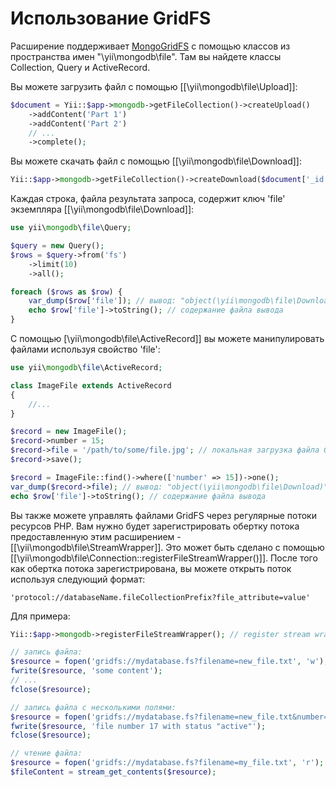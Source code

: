 Использование GridFS
============

Расширение поддерживает [MongoGridFS](https://docs.mongodb.com/manual/core/gridfs/) с помощью классов из пространства имен "\yii\mongodb\file".
Там вы найдете классы Collection, Query и ActiveRecord.

Вы можете загрузить файл с помощью [[\yii\mongodb\file\Upload]]:

```php
$document = Yii::$app->mongodb->getFileCollection()->createUpload()
    ->addContent('Part 1')
    ->addContent('Part 2')
    // ...
    ->complete();
```

Вы можете скачать файл с помощью [[\yii\mongodb\file\Download]]:

```php
Yii::$app->mongodb->getFileCollection()->createDownload($document['_id'])->toFile('/path/to/file.dat');
```

Каждая строка, файла результата запроса, содержит ключ 'file' экземпляра [[\yii\mongodb\file\Download]]:

```php
use yii\mongodb\file\Query;

$query = new Query();
$rows = $query->from('fs')
    ->limit(10)
    ->all();

foreach ($rows as $row) {
    var_dump($row['file']); // вывод: "object(\yii\mongodb\file\Download)"
    echo $row['file']->toString(); // содержание файла вывода
}
```

С помощью [\yii\mongodb\file\ActiveRecord]] вы можете манипулировать файлами используя свойство 'file':

```php
use yii\mongodb\file\ActiveRecord;

class ImageFile extends ActiveRecord
{
    //...
}

$record = new ImageFile();
$record->number = 15;
$record->file = '/path/to/some/file.jpg'; // локальная загрузка файла GridFS
$record->save();

$record = ImageFile::find()->where(['number' => 15])->one();
var_dump($record->file); // вывод: "object(\yii\mongodb\file\Download)"
echo $row['file']->toString(); // содержание файла вывода
```

Вы также можете управлять файлами GridFS через регулярные потоки ресурсов PHP.
Вам нужно будет зарегистрировать обертку потока предоставленную этим расширением - [[\yii\mongodb\file\StreamWrapper]].
Это может быть сделано с помощью [[\yii\mongodb\file\Connection::registerFileStreamWrapper()]].
После того как обертка потока зарегистрирована, вы можете открыть поток используя следующий формат:

```
'protocol://databaseName.fileCollectionPrefix?file_attribute=value'
```

Для примера:

```php
Yii::$app->mongodb->registerFileStreamWrapper(); // register stream wrapper

// запись файла:
$resource = fopen('gridfs://mydatabase.fs?filename=new_file.txt', 'w');
fwrite($resource, 'some content');
// ...
fclose($resource);

// запись файла с несколькими полями:
$resource = fopen('gridfs://mydatabase.fs?filename=new_file.txt&number=17&status=active', 'w');
fwrite($resource, 'file number 17 with status "active"');
fclose($resource);

// чтение файла:
$resource = fopen('gridfs://mydatabase.fs?filename=my_file.txt', 'r');
$fileContent = stream_get_contents($resource);
```
